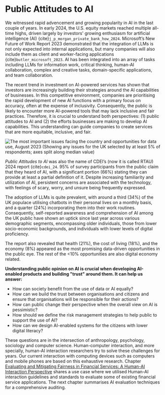 # Public Attitudes to AI

We witnessed rapid advencement and growing popularity in AI in the last couple of years. In early 2024, the U.S. equity markets reached multiple all-time highs, driven largely by investors' growing enthusiasm for artificial intelligence (AI) {cite}`j_p_morgan_private_bank_how_2024`. Microsoft’s New Future of Work Report 2023 demonstrated that the integration of LLMs is not only expected into internal applications, but many companies will also include them as client and worker-facing applications {cite}`butler_microsoft_2023`. AI has been integrated into an array of tasks including LLMs for information work, critical thinking, human-AI collaboration, complex and creative tasks, domain-specific applications, and team collaboration.

The recent trend in investment on AI-powered services has shown that investors are increasingly building their strategies around the AI capabilities of businesses. In this competitive environment, companies are prioritising the rapid development of new AI functions with a primary focus on accuracy, often at the expense of inclusivity. Consequently, the public is likely to encounter more AI-powered tools that may lack inclusive and fair practices. Therefore, it is crucial to understand both perspectives: (1) public attitudes to AI and (2) the efforts businesses are making to develop AI capabilities. This understanding can guide companies to create services that are more equitable, inclusive, and fair.

![The most important issues facing the country and opportunities for data use, August 2023 (Showing any issues for the UK selected by at least 5% of respondents; axes split along median value) [^1]](https://assets.publishing.service.gov.uk/media/656f2ea50f12ef07a53e0268/Slide2.SVG)

*Public Attitudes to AI* was also the name of CDEI’s (now it is called RTAU) 2024 report {cite}`cdei_24`. 95% of survey participants from the public claim that they heard of AI, with a significant portion (66%) stating they can provide at least a partial definition of it. Despite increasing familiarity and utilization of AI, persistent concerns are associated with the technology, with feelings of scary, worry, and unsure being frequently expressed.

The adoption of LLMs is quite prevalent, with around a third (34%) of the UK populace utilising chatbots in their personal lives on a monthly basis, and a quarter (24%) incorporating them into their work routines. Consequently, self-reported awareness and comprehension of AI among the UK public have shown an uptick since last year across various demographic segments, encompassing older individuals, those from lower socio-economic backgrounds, and individuals with lower levels of digital proficiency.

The report also revealed that health (21%), the cost of living (18%), and the economy (8%) appeared as the most promising data-driven opportunities in the public eye. The rest of the <10% opportunities are also digital economy related.

**Understanding public opinion on AI is crucial when developing AI-enabled products and building "trust" around them. It can help us answer:**

- How can society benefit from the use of data or AI equally?
- How can we build the trust between organisations and citizens and ensure that organisations will be responsible for their actions?
- How can public change their perspective when the overall view on AI is pessimistic?
- How should we define the risk management strategies to help public to support the use of AI?
- How can we design AI-enabled systems for the citizens with lower digital literacy?

These questions are in the intersection of anthropology, psychology, sociology and computer science. Human-computer interaction, and more specially, human-AI interaction researchers try to solve these challenges for years. Our current interaction with computing devices such as computers and mobile phones are based on this exhaustive research. Chapter [Evaluating and Mitigating Fairness in Financial Services: A Human-AI Interaction Perspective](../usecases/finance/interaction.md) shares a use case where we utilised Human-AI interaction guidelines and standards to evaluate some of existing financial service applications. The next chapter summarises AI evaluation techniques for a comprehensive auditing.

[^1]: Centre for Data Ethics and Innovation and Department for Science,
Innovation & Technology, 'Public attitudes to data and AI: Tracker
survey (Wave 3) (Section 6: Attitudes towards AI)'. Accessed: Mar. 18.
<https://www.gov.uk/government/publications/public-attitudes-to-data-and-ai-tracker-survey-wave-3/public-attitudes-to-data-and-ai-tracker-survey-wave-3>